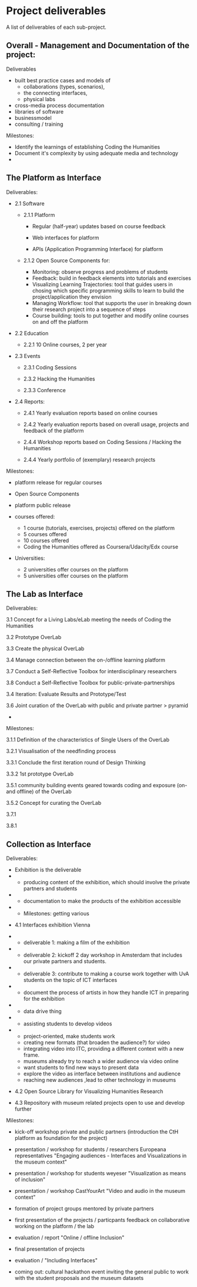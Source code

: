 # Project deliverables

A list of deliverables of each sub-project.


## Overall - Management and Documentation of the project:

Deliverables
+ built best practice cases and models of 
  + collaborations (types, scenarios), 
  + the connecting interfaces, 
  + physical labs
+ cross-media process documentation  
+ libraries of software 
+ businessmodel
+ consulting / training

Milestones:
+ Identify the learnings of establishing Coding the Humanities 
+ Document it's complexity by using adequate media and technology
+ 

## The Platform as Interface

Deliverables:

+ 2.1 Software

  + 2.1.1 Platform

    + Regular (half-year) updates based on course feedback

    + Web interfaces for platform

    + APIs (Application Programming Interface) for platform

  + 2.1.2 Open Source Components for:
    + Monitoring: observe progress and problems of students 
    + Feedback: build in feedback elements into tutorials and exercises
    + Visualizing Learning Trajectories: tool that guides users in chosing which specific programming skills to learn to build the project/application they envision
    + Managing Workflow: tool that supports the user in breaking down their research project into a sequence of steps
	+ Course building: tools to put together and modify online courses on and off the platform

+ 2.2 Education

  + 2.2.1 10 Online courses, 2 per year

+ 2.3 Events

  + 2.3.1 Coding Sessions

  + 2.3.2 Hacking the Humanities

  + 2.3.3 Conference

+ 2.4 Reports:

  + 2.4.1 Yearly evaluation reports based on online courses 

  + 2.4.2 Yearly evaluation reports based on overall usage, projects and feedback of the platform

  + 2.4.4 Workshop reports based on Coding Sessions / Hacking the Humanities

  + 2.4.4 Yearly portfolio of (exemplary) research projects

Milestones:

+ platform release for regular courses
+ Open Source Components
+ platform public release

+ courses offered:
  + 1 course (tutorials, exercises, projects) offered on the platform
  + 5 courses offered
  + 10 courses offered
  + Coding the Humanities offered as Coursera/Udacity/Edx course

+ Universities:
  + 2 universities offer courses on the platform
  + 5 universities offer courses on the platform

## The Lab as Interface

Deliverables:

3.1 Concept for a Living Labs/eLab meeting the needs of Coding the Humanities

3.2 Prototype OverLab
 
3.3 Create the physical OverLab

3.4 Manage connection between the on-/offline learning platform

3.7 Conduct a Self-Reflective Toolbox for interdisciplinary researchers

3.8 Conduct a Self-Reflective Toolbox for public-private-partnerships

3.4 Iteration: Evaluate Results and Prototype/Test

3.6 Joint curation of the OverLab with public and private partner > pyramid

- 


Milestones:

3.1.1 Definition of the characteristics of Single Users of the OverLab

3.2.1 Visualisation of the needfinding process

3.3.1 Conclude the first iteration round of Design Thinking

3.3.2 1st prototype OverLab

3.5.1 community building events geared towards coding and exposure (on- and offline) of the OverLab

3.5.2 Concept for curating the OverLab

3.7.1

3.8.1


## Collection as Interface

Deliverables:
- Exhibition is the deliverable
- 	- producing content of the exhibition, which should involve the private partners and students
- 	- documentation to make the products of the exhibition accessible 
- 	- Milestones: getting various 
+ 4.1 Interfaces exhibition Vienna
+ 	- deliverable 1: making a film of the exhibition
+ 	- deliverable 2: kickoff 2 day workshop in Amsterdam that includes our private partners and students. 
+ 	- deliverable 3: contribute to making a course work together with UvA students on the topic of ICT interfaces
+ 	- document the process of artists in how they handle ICT in preparing for the exhibition
+ 	- data drive thing
+ 	- assisting students to develop videos
+ 	- project-oriented, make students work 
	- creating new formats (that broaden the audience?) for video 
	- integrating video into ITC, providing a different context with a new frame. 
	- museums already try to reach a wider audience via video online
	- want students to find new ways to present data
	- explore the video as interface between institutions and audience
	- reaching new audiences ,lead to other technology in museums
+ 4.2 Open Source Library for Visualizing Humanities Research

+ 4.3 Repository with museum related projects open to use and develop further



Milestones:

+ kick-off workshop private and public partners (introduction the CtH platform as foundation for the project)

+ presentation / workshop for students / researchers Europeana representatives
"Engaging audiences - Interfaces and Visualizations in the museum context"

+ presentation / workshop for students weyeser "Visualization as means of inclusion"

+ presentation / workshop CastYourArt "Video and audio in the museum context"

+ formation of project groups mentored by private partners

+ first presentation of the projects / particpants feedback on collaborative working on the platform / the lab

+ evaluation / report "Online / offline Inclusion"

+ final presentation of projects 

+ evaluation / "Including Interfaces"

+ coming out: cultural hackathon event inviting the general public to work with the student proposals and the museum datasets



